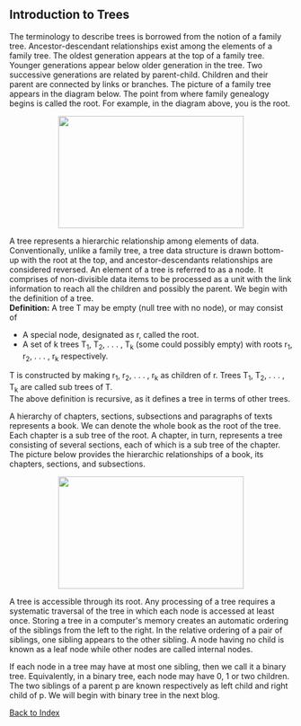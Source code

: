 ## Introduction to Trees
 
 The terminology to describe trees is borrowed from the notion of a family tree. Ancestor-descendant relationships exist among 
  the elements of a family tree. The oldest generation appears at the top of a family tree. Younger generations appear below 
  older generation in the tree. Two successive generations are related by parent-child. Children and their parent are connected 
  by links or  branches. The picture of a family tree appears in the diagram below. The point from where family genealogy begins 
  is called the root. For example, in the diagram above, you is the root. 
<p align="center">
  <img width="330" height="200" src="https://rkgiitbh.github.io/data-structures.github.io/images/familyTree.jpg">
</p>
A tree represents a hierarchic relationship among elements of data. Conventionally, unlike a family tree, a tree data 
structure is drawn bottom-up with the root at the top, and ancestor-descendants relationships are considered reversed. An   
element of a tree is referred to as a node. It comprises of non-divisible data items to be processed as a unit with the link 
information to reach all the children and possibly the parent. We begin with the definition of a tree.

<div class="alert alert-success"><strong>Definition:</strong> A tree T may be empty (null tree with no node), or may consist of
<ul>
 <li>A special node, designated as r, called the root.</li>
<li>A set of k trees T<sub>1</sub>, T<sub>2</sub>, . . . , T<sub>k</sub> (some could possibly empty) with 
 roots r<sub>1</sub>, r<sub>2</sub>, . . . , r<sub>k</sub> respectively.</li>
 </ul>
T is constructed by making r<sub>1</sub>, r<sub>2</sub>, . . . , r<sub>k</sub> as children of r. 
Trees T<sub>1</sub>, T<sub>2</sub>, . . . , T<sub>k</sub> are called sub trees of T.
</div>
The above definition is recursive, as it defines a tree in terms of other trees. 

A hierarchy of chapters, sections, subsections and paragraphs of texts represents a book. We can denote the whole book as the 
root of the tree. Each chapter is a sub tree of the root. A chapter, in turn, represents a tree consisting of several sections, 
each of which is a sub tree of the chapter. The picture below provides the hierarchic relationships of a book, its chapters, 
sections, and subsections.
<p align="center">
  <img width="330" height="200" src="https://rkgiitbh.github.io/data-structures.github.io/images/tree_picture.jpg">
</p>
A tree is accessible through its root. Any processing of a tree requires a systematic traversal of the tree in which each node 
is accessed at least once. Storing a tree in a computer's memory creates an automatic ordering of the siblings from the left to 
the right.  In the relative ordering of a pair of siblings, one sibling appears to the other sibling. A node having no child is 
known as a leaf node while other nodes are called internal nodes.

If each node in a tree may have at most one sibling, then we call it a binary tree. Equivalently, in a binary tree, each node 
may have 0, 1 or two children. The two siblings of a parent p are known respectively as  left child and right child of p. We 
will begin with binary tree in the next blog. 

[Back to Index](https://rkgIITBh.github.io/data-structures.github.io/)
